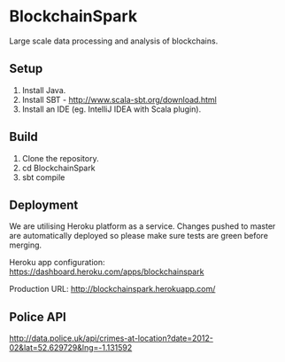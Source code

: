 # BlockchainSpark

Large scale data processing and analysis of blockchains.

## Setup

1. Install Java.
2. Install SBT - http://www.scala-sbt.org/download.html
3. Install an IDE (eg. IntelliJ IDEA with Scala plugin).

## Build

1. Clone the repository.
2. cd BlockchainSpark
3. sbt compile

## Deployment

We are utilising Heroku platform as a service. Changes pushed to master are automatically deployed so please make sure tests are green before merging.

Heroku app configuration: https://dashboard.heroku.com/apps/blockchainspark

Production URL: http://blockchainspark.herokuapp.com/

## Police API
http://data.police.uk/api/crimes-at-location?date=2012-02&lat=52.629729&lng=-1.131592
